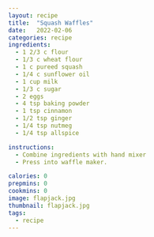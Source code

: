 ```yaml
---
layout: recipe
title:  "Squash Waffles"
date:   2022-02-06
categories: recipe
ingredients: 
  - 1 2/3 c flour
  - 1/3 c wheat flour
  - 1 c pureed squash
  - 1/4 c sunflower oil
  - 1 cup milk
  - 1/3 c sugar
  - 2 eggs
  - 4 tsp baking powder
  - 1 tsp cinnamon
  - 1/2 tsp ginger
  - 1/4 tsp nutmeg
  - 1/4 tsp allspice 

instructions: 
  - Combine ingredients with hand mixer
  - Press into waffle maker.

calories: 0
prepmins: 0
cookmins: 0
image: flapjack.jpg
thumbnail: flapjack.jpg
tags: 
  - recipe
---
```



